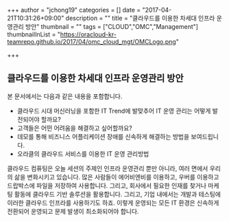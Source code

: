 +++
author = "jchong19"
categories = []
date = "2017-04-21T10:31:26+09:00"
description = ""
title = "클라우드를 이용한 차세대 인프라 운영관리 방안"
thumbnail = ""
tags = ["CLOUD","OMC","Management"]
thumbnailInList = "https://oracloud-kr-teamrepo.github.io/2017/04/omc_cloud_mgt/OMCLogo.png"

+++

## 클라우드를 이용한 차세대 인프라 운영관리 방안

본 문서에서는 다음과 같은 내용을 포함합니다.

- 클라우드 시대 머신러닝을 포함한 IT Trend에 발맞추어 IT 운영 관리는 어떻게 발전되어야 할까요?
- 고객들은 어떤 어려움을 해결하고 싶어할까요?
- 데모를 통해 비즈니스 어플리케이션 장애를 신속하게 해결하는 방법을 보여드립니다. 
- 오라클의 클라우드 서비스를 이용한 IT 운영 관리방법


클라우드 컴퓨팅은 오늘 세션의 주제인 인프라 운영관리 뿐만 아니라, 여러 면에서 우리의 삶을 변화시키고 있습니다.  많은 사람들이 에어비엔비를 이용하고, 우버를 이용하고 드랍박스에 파일을 저장하여 사용합니다.
그리고, 회사에서 필요한 인재를 찾거나 마케팅 활동에 클라우드 기반 솔루션을 활용합니다. 그리고, 기업 내에서는 개발과 테스팅에 이러한 클라우드 인프라를 사용하기도 하죠.
이렇게 운영되는 모든 IT 환경은 신속하게 전환되어 운영되고 문제 발생이 최소화되어야 합니다.

